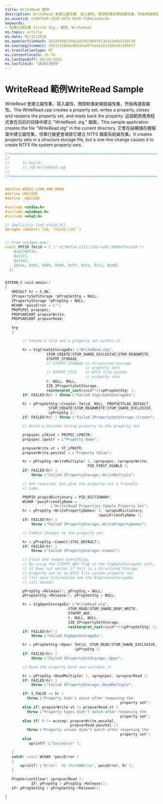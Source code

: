 ```yaml
---
title: WriteRead 範例
description: WriteRead 會建立屬性集、寫入屬性、關閉和重新開啟屬性集，然後再讀取屬性。
ms.assetid: c5807dd9-2928-497b-9446-729dcaeebc8a
keywords:
- 結構化儲存體 Strctd Stg.、範例、WriteRead
ms.topic: article
ms.date: 05/31/2018
ms.openlocfilehash: 362af8665f56e1dc8d7909fb1363e3e0ee7a8136
ms.sourcegitcommit: 2d531328b6ed82d4ad971a45a5131b430c5866f7
ms.translationtype: MT
ms.contentlocale: zh-TW
ms.lasthandoff: 09/16/2019
ms.locfileid: "103673959"
---
```

# <a name="writeread-sample"></a><span data-ttu-id="d39ea-104">WriteRead 範例</span><span class="sxs-lookup"><span data-stu-id="d39ea-104">WriteRead Sample</span></span>

<span data-ttu-id="d39ea-105">WriteRead 會建立屬性集、寫入屬性、關閉和重新開啟屬性集，然後再讀取屬性。</span><span class="sxs-lookup"><span data-stu-id="d39ea-105">The WriteRead.cpp creates a property set, writes a property, closes and reopens the property set, and reads back the property.</span></span> <span data-ttu-id="d39ea-106">這個範例應用程式會在目前的目錄中建立 "WriteRead. stg." 檔案。</span><span class="sxs-lookup"><span data-stu-id="d39ea-106">This sample application creates the file "WriteRead.stg" in the current directory.</span></span> <span data-ttu-id="d39ea-107">它會在結構儲存體檔案中建立屬性集，但單行變更會導致它建立 NTFS 檔案系統屬性集。</span><span class="sxs-lookup"><span data-stu-id="d39ea-107">It creates property sets in a structure storage file, but a one-line change causes it to create NTFS file system property sets.</span></span>


```C++
//+===================================================================
//
//      To build:
//      cl /GX WriteRead.cpp
//
//+===================================================================


#define WIN32_LEAN_AND_MEAN
#define UNICODE
#define _UNICODE

#include <stdio.h>
#include <windows.h>
#include <ole2.h>

// Implicitly link ole32.dll
#pragma comment( lib, "ole32.lib" )


// From uuidgen.exe:
const FMTID fmtid = { /* d170df2e-1117-11d2-aa01-00805ffe11b8 */
    0xd170df2e,
    0x1117,
    0x11d2,
    {0xaa, 0x01, 0x00, 0x80, 0x5f, 0xfe, 0x11, 0xb8}
  };


EXTERN_C void wmain()
{
   HRESULT hr = S_OK;
   IPropertySetStorage *pPropSetStg = NULL;
   IPropertyStorage *pPropStg = NULL;
   WCHAR *pwszError = L"";
   PROPSPEC propspec; 
   PROPVARIANT propvarWrite; 
   PROPVARIANT propvarRead;

   try
   {

        // Create a file and a property set within it.

        hr = StgCreateStorageEx( L"WriteRead.stg",
                   STGM_CREATE|STGM_SHARE_EXCLUSIVE|STGM_READWRITE,
                   STGFMT_STORAGE,
                   // STGFMT_STORAGE => Structured Storage 
                                     // property sets
                   // STGFMT_FILE    => NTFS file system 
                                     // property sets
                   0, NULL, NULL,
                   IID_IPropertySetStorage,
                   reinterpret_cast<void**>(&pPropSetStg) );
        if( FAILED(hr) ) throw L"Failed StgCreateStorageEx";

        hr = pPropSetStg->Create( fmtid, NULL, PROPSETFLAG_DEFAULT, 
                    STGM_CREATE|STGM_READWRITE|STGM_SHARE_EXCLUSIVE,
                    &pPropStg );
        if( FAILED(hr) ) throw L"Failed IPropertySetStorage::Create";

        // Write a Unicode string property to the property set

        propspec.ulKind = PRSPEC_LPWSTR;
        propspec.lpwstr = L"Property Name";

        propvarWrite.vt = VT_LPWSTR;
        propvarWrite.pwszVal = L"Property Value";

        hr = pPropStg->WriteMultiple( 1, &propspec, &propvarWrite, 
                                      PID_FIRST_USABLE );
        if( FAILED(hr) ) 
            throw L"Failed IPropertyStorage::WriteMultiple";

        // Not required, but give the property set a friendly 
        // name.

        PROPID propidDictionary = PID_DICTIONARY;
        WCHAR *pwszFriendlyName = 
                     L"Write/Read Properties Sample Property Set";
        hr = pPropStg->WritePropertyNames( 1, &propidDictionary, 
                                           &pwszFriendlyName );
        if( FAILED(hr) ) 
            throw L"Failed IPropertyStorage::WritePropertyNames";

        // Commit changes to the property set.

        hr = pPropStg->Commit(STGC_DEFAULT);
        if( FAILED(hr) ) 
            throw L"Failed IPropertyStorage::Commit";

        // Close and reopen everything.
        // By using the STGFMT_ANY flag in the StgOpenStorageEx call,
        // it does not matter if this is a Structured Storage 
        // property set or an NTFS file system property set 
        // (for more information see the StgCreateStorageEx 
        // call above).

        pPropStg->Release(); pPropStg = NULL;
        pPropSetStg->Release(); pPropSetStg = NULL;

        hr = StgOpenStorageEx( L"WriteRead.stg",
                             STGM_READ|STGM_SHARE_DENY_WRITE,
                             STGFMT_ANY,
                             0, NULL, NULL, 
                             IID_IPropertySetStorage,
                             reinterpret_cast<void**>(&pPropSetStg) );
        if( FAILED(hr) ) 
            throw L"Failed StgOpenStorageEx";

        hr = pPropSetStg->Open( fmtid, STGM_READ|STGM_SHARE_EXCLUSIVE,
                                &pPropStg );
        if( FAILED(hr) ) 
            throw L"Failed IPropertySetStorage::Open";

        // Read the property back and validate it

        hr = pPropStg->ReadMultiple( 1, &propspec, &propvarRead );
        if( FAILED(hr) ) 
            throw L"Failed IPropertyStorage::ReadMultiple";

        if( S_FALSE == hr )
          throw L"Property didn't exist after reopening the 
                                                     property set";
        else if( propvarWrite.vt != propvarRead.vt )
          throw L"Property types didn't match after reopening the 
                                                     property set";
        else if( 0 != wcscmp( propvarWrite.pwszVal, 
                              propvarRead.pwszVal ))
          throw L"Property values didn't match after reopening the 
                                                     property set";
        else
           wprintf( L"Success\n" );

   }
   catch( const WCHAR *pwszError )
   {
       wprintf( L"Error:  %s (hr=%08x)\n", pwszError, hr );
   }

   PropVariantClear( &propvarRead );
            if( pPropStg ) pPropStg->Release();
   if( pPropSetStg ) pPropSetStg->Release();

}
```



 

 




